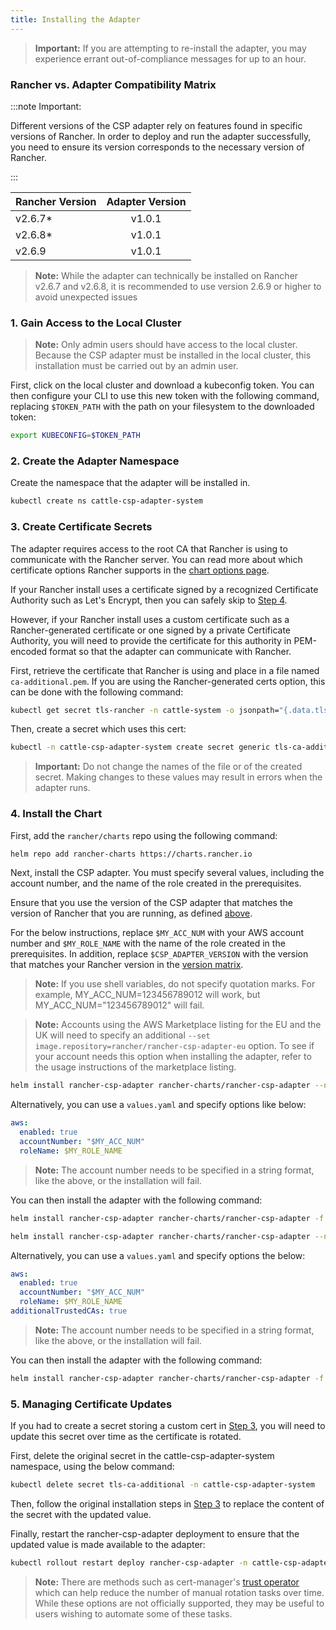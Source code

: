 ```yaml
---
title: Installing the Adapter
---
```


> **Important:** If you are attempting to re-install the adapter, you may experience errant out-of-compliance messages for up to an hour.

### Rancher vs. Adapter Compatibility Matrix

:::note Important:

Different versions of the CSP adapter rely on features found in specific versions of Rancher.
In order to deploy and run the adapter successfully, you need to ensure its version corresponds to the necessary version of Rancher.

:::

| Rancher Version | Adapter Version |
|-----------------|:---------------:|
| v2.6.7*         |     v1.0.1      |
| v2.6.8*         |     v1.0.1      |
| v2.6.9          |     v1.0.1      |

> **Note:** While the adapter can technically be installed on Rancher v2.6.7 and v2.6.8, it is recommended to use version 2.6.9 or higher to avoid unexpected issues

### 1. Gain Access to the Local Cluster

> **Note:** Only admin users should have access to the local cluster. Because the CSP adapter must be installed in the local cluster, this installation must be carried out by an admin user.

First, click on the local cluster and download a kubeconfig token. You can then configure your CLI to use this new token with the following command, replacing `$TOKEN_PATH` with the path on your filesystem to the downloaded token:

```bash
export KUBECONFIG=$TOKEN_PATH
```

### 2. Create the Adapter Namespace

Create the namespace that the adapter will be installed in.

```bash
kubectl create ns cattle-csp-adapter-system
```

### 3. Create Certificate Secrets

The adapter requires access to the root CA that Rancher is using to communicate with the Rancher server. You can read more about which certificate options Rancher supports in the [chart options page](../../../getting-started/installation-and-upgrade/installation-references/helm-chart-options.md).

If your Rancher install uses a certificate signed by a recognized Certificate Authority such as Let's Encrypt, then you can safely skip to [Step 4](#4-install-the-chart).

However, if your Rancher install uses a custom certificate such as a Rancher-generated certificate or one signed by a private Certificate Authority, you will need to provide the certificate for this authority in PEM-encoded format so that the adapter can communicate with Rancher.

First, retrieve the certificate that Rancher is using and place in a file named `ca-additional.pem`. If you are using the Rancher-generated certs option, this can be done with the following command:

```bash
kubectl get secret tls-rancher -n cattle-system -o jsonpath="{.data.tls\.crt}" | base64 -d  >> ca-additional.pem
```

Then, create a secret which uses this cert:

```bash
kubectl -n cattle-csp-adapter-system create secret generic tls-ca-additional --from-file=ca-additional.pem
```

> **Important:** Do not change the names of the file or of the created secret. Making changes to these values may result in errors when the adapter runs.

### 4. Install the Chart

First, add the `rancher/charts` repo using the following command:

```bash
helm repo add rancher-charts https://charts.rancher.io
```

Next, install the CSP adapter. You must specify several values, including the account number, and the name of the role created in the prerequisites.

Ensure that you use the version of the CSP adapter that matches the version of Rancher that you are running, as defined [above](#rancher-vs-adapter-compatibility-matrix).

For the below instructions, replace `$MY_ACC_NUM` with your AWS account number and `$MY_ROLE_NAME` with the name of the role created in the prerequisites. In addition, replace `$CSP_ADAPTER_VERSION` with the version that matches your Rancher version in the [version matrix](#rancher-vs-adapter-compatibility-matrix).

> **Note:** If you use shell variables, do not specify quotation marks. For example, MY_ACC_NUM=123456789012 will work, but MY_ACC_NUM="123456789012" will fail.

> **Note:** Accounts using the AWS Marketplace listing for the EU and the UK will need to specify an additional `--set image.repository=rancher/rancher-csp-adapter-eu` option. To see if your account needs this option when installing the adapter, refer to the usage instructions of the marketplace listing.

<Tabs>
<TabItem value="Let's Encrypt/ Public Certificate Authority">

  ```bash
  helm install rancher-csp-adapter rancher-charts/rancher-csp-adapter --namespace cattle-csp-adapter-system --set aws.enabled=true --set aws.roleName=$MY_ROLE_NAME --set-string aws.accountNumber=$MY_ACC_NUM --version $CSP_ADAPTER_VERSION
  ```


  Alternatively, you can use a `values.yaml` and specify options like below:

  ```yaml
  aws:
    enabled: true
    accountNumber: "$MY_ACC_NUM"
    roleName: $MY_ROLE_NAME
  ```

  > **Note:** The account number needs to be specified in a string format, like the above, or the installation will fail.

  You can then install the adapter with the following command:

  ```bash
  helm install rancher-csp-adapter rancher-charts/rancher-csp-adapter -f values.yaml --version $CSP_ADAPTER_VERSION
  ```

  </TabItem>
  <TabItem value="Private CA Authority / Rancher-generated Certificates">

  ```bash
  helm install rancher-csp-adapter rancher-charts/rancher-csp-adapter --namespace cattle-csp-adapter-system --set aws.enabled=true --set aws.roleName=$MY_ROLE_NAME --set-string aws.accountNumber=$MY_ACC_NUM --set additionalTrustedCAs=true --version $CSP_ADAPTER_VERSION
  ```

  Alternatively, you can use a `values.yaml` and specify options the below:

  ```yaml
  aws:
    enabled: true
    accountNumber: "$MY_ACC_NUM"
    roleName: $MY_ROLE_NAME
  additionalTrustedCAs: true
  ```

  > **Note:** The account number needs to be specified in a string format, like the above, or the installation will fail.

  You can then install the adapter with the following command:

  ```bash
  helm install rancher-csp-adapter rancher-charts/rancher-csp-adapter -f values.yaml --version $CSP_ADAPTER_VERSION
  ```

  </TabItem>
</Tabs>

### 5. Managing Certificate Updates

If you had to create a secret storing a custom cert in [Step 3](#3-create-certificate-secrets), you will need to update this secret over time as the certificate is rotated.

First, delete the original secret in the cattle-csp-adapter-system namespace, using the below command:

```bash
kubectl delete secret tls-ca-additional -n cattle-csp-adapter-system
```

Then, follow the original installation steps in [Step 3](#3-create-certificate-secrets) to replace the content of the secret with the updated value.

Finally, restart the rancher-csp-adapter deployment to ensure that the updated value is made available to the adapter:

```bash
kubectl rollout restart deploy rancher-csp-adapter -n cattle-csp-adapter-system
```

> **Note:** There are methods such as cert-manager's [trust operator](https://cert-manager.io/docs/projects/trust/) which can help reduce the number of manual rotation tasks over time. While these options are not officially supported, they may be useful to users wishing to automate some of these tasks.
